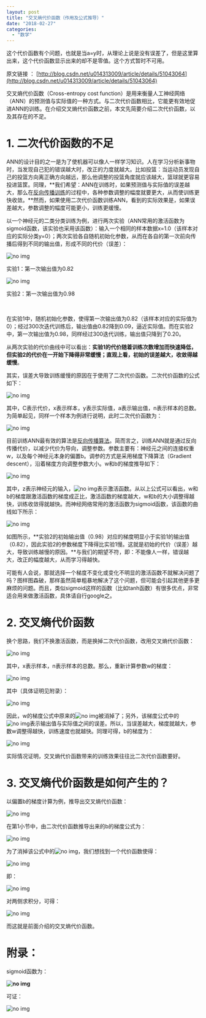 ```yaml
---
layout: post
title: "交叉熵代价函数（作用及公式推导）"
date: "2018-02-27"
categories: 
  - "数学"
---
```


这个代价函数有个问题，也就是当a=y时，从理论上说是没有误差了，但是这里算出来，这个代价函数显示出来的却不是零值。这个方式暂时不可用。

原文链接 ： [http://blog.csdn.net/u014313009/article/details/51043064](http://blog.csdn.net/u014313009/article/details/51043064)

交叉熵代价函数（Cross-entropy cost function）是用来衡量人工神经网络（ANN）的预测值与实际值的一种方式。与二次代价函数相比，它能更有效地促进ANN的训练。在介绍交叉熵代价函数之前，本文先简要介绍二次代价函数，以及其存在的不足。

# **1\. 二次代价函数的不足**

ANN的设计目的之一是为了使机器可以像人一样学习知识。人在学习分析新事物时，当发现自己犯的错误越大时，改正的力度就越大。比如投篮：当运动员发现自己的投篮方向离正确方向越远，那么他调整的投篮角度就应该越大，篮球就更容易投进篮筐。同理，**我们希望：ANN在训练时，如果预测值与实际值的误差越大，那么在[反向传播训练](http://blog.csdn.net/u014313009/article/details/51039334)的过程中，各种参数调整的幅度就要更大，从而使训练更快收敛。**然而，如果使用二次代价函数训练ANN，看到的实际效果是，如果误差越大，参数调整的幅度可能更小，训练更缓慢。

以一个神经元的二类分类训练为例，进行两次实验（ANN常用的激活函数为sigmoid函数，该实验也采用该函数）：输入一个相同的样本数据x=1.0（该样本对应的实际分类y=0）；两次实验各自随机初始化参数，从而在各自的第一次前向传播后得到不同的输出值，形成不同的代价（误差）：

![no img](http://img.blog.csdn.net/20160402155654660)

实验1：第一次输出值为0.82

![no img](http://img.blog.csdn.net/20160402160332006)

实验2：第一次输出值为0.98

 

在实验1中，随机初始化参数，使得第一次输出值为0.82（该样本对应的实际值为0）；经过300次迭代训练后，输出值由0.82降到0.09，逼近实际值。而在实验2中，第一次输出值为0.98，同样经过300迭代训练，输出值只降到了0.20。

从两次实验的代价曲线中可以看出：**实验1的代价随着训练次数增加而快速降低，但实验2的代价在一开始下降得非常缓慢；直观上看，初始的误差越大，收敛得越缓慢**。

其实，误差大导致训练缓慢的原因在于使用了二次代价函数。二次代价函数的公式如下：

![no img](http://img.blog.csdn.net/20160402180717102)

其中，C表示代价，x表示样本，y表示实际值，a表示输出值，n表示样本的总数。为简单起见，同样一个样本为例进行说明，此时二次代价函数为：

![no img](http://img.blog.csdn.net/20160402162353795)

目前训练ANN最有效的算法是[反向传播算法](http://blog.csdn.net/u014313009/article/details/51039334)。简而言之，训练ANN就是通过反向传播代价，以减少代价为导向，调整参数。参数主要有：神经元之间的连接权重w，以及每个神经元本身的偏置b。调参的方式是采用梯度下降算法（Gradient descent），沿着梯度方向调整参数大小。w和b的梯度推导如下：

![no img](http://img.blog.csdn.net/20160402175137034)

其中，z表示神经元的输入，![no img](http://img.blog.csdn.net/20160402163620081)表示激活函数。从以上公式可以看出，w和b的梯度跟激活函数的梯度成正比，激活函数的梯度越大，w和b的大小调整得越快，训练收敛得就越快。而神经网络常用的激活函数为sigmoid函数，该函数的曲线如下所示：

![no img](http://img.blog.csdn.net/20160402165516510)

如图所示，**实验2的初始输出值（0.98）对应的梯度明显小于实验1的输出值（0.82），因此实验2的参数梯度下降得比实验1慢。这就是初始的代价（误差）越大，导致训练越慢的原因。**与我们的期望不符，即：不能像人一样，错误越大，改正的幅度越大，从而学习得越快。

可能有人会说，那就选择一个梯度不变化或变化不明显的激活函数不就解决问题了吗？图样图森破，那样虽然简单粗暴地解决了这个问题，但可能会引起其他更多更麻烦的问题。而且，类似sigmoid这样的函数（比如tanh函数）有很多优点，非常适合用来做激活函数，具体请自行google之。

# **2\. 交叉熵代价函数**

换个思路，我们不换激活函数，而是换掉二次代价函数，改用交叉熵代价函数：

![no img](http://img.blog.csdn.net/20160402172100739)

其中，x表示样本，n表示样本的总数。那么，重新计算参数w的梯度：

![no img](http://img.blog.csdn.net/20160402180457695)

其中（具体证明见附录）：

![no img](http://img.blog.csdn.net/20160402172758429)

因此，w的梯度公式中原来的![no img](http://img.blog.csdn.net/20160402173050133)被消掉了；另外，该梯度公式中的![no img](http://img.blog.csdn.net/20160402173229228)表示输出值与实际值之间的误差。所以，当误差越大，梯度就越大，参数w调整得越快，训练速度也就越快。同理可得，b的梯度为：

![no img](http://img.blog.csdn.net/20160402173528448)

实际情况证明，交叉熵代价函数带来的训练效果往往比二次代价函数要好。

# **3\. 交叉熵代价函数是如何产生的？**

以偏置b的梯度计算为例，推导出交叉熵代价函数：

![no img](http://img.blog.csdn.net/20160402175021846)

在第1小节中，由二次代价函数推导出来的b的梯度公式为：

![no img](http://img.blog.csdn.net/20160402175556598)

为了消掉该公式中的![no img](http://img.blog.csdn.net/20160402173050133)，我们想找到一个代价函数使得：

![no img](http://img.blog.csdn.net/20160402175717473)

即：

![no img](http://img.blog.csdn.net/20160402175948896)

对两侧求积分，可得：

![no img](http://img.blog.csdn.net/20160402180140959)

而这就是前面介绍的交叉熵代价函数。

# **附录：**

sigmoid函数为：

**![no img](http://img.blog.csdn.net/20161230105018780?watermark/2/text/aHR0cDovL2Jsb2cuY3Nkbi5uZXQvdTAxNDMxMzAwOQ==/font/5a6L5L2T/fontsize/400/fill/I0JBQkFCMA==/dissolve/70/gravity/Center)**

可证：

![no img](http://img.blog.csdn.net/20161230105146123?watermark/2/text/aHR0cDovL2Jsb2cuY3Nkbi5uZXQvdTAxNDMxMzAwOQ==/font/5a6L5L2T/fontsize/400/fill/I0JBQkFCMA==/dissolve/70/gravity/Center)
